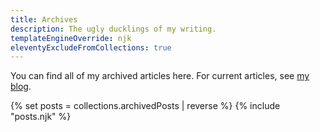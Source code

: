 ```yaml
---
title: Archives
description: The ugly ducklings of my writing.
templateEngineOverride: njk
eleventyExcludeFromCollections: true
---
```


<p>You can find all of my archived articles here. For current articles, see <a href="/posts/">my blog</a>.</p>

{% set posts = collections.archivedPosts | reverse %}
{% include "posts.njk" %}
